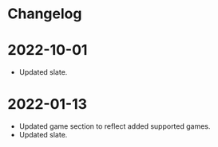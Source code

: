 # Changelog

# 2022-10-01

- Updated slate.

# 2022-01-13

- Updated game section to reflect added supported games.
- Updated slate.